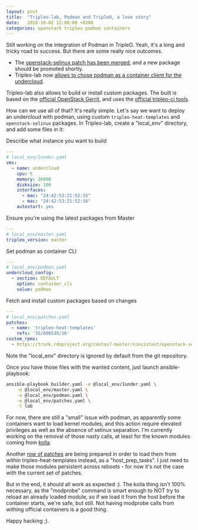 ```yaml
---
layout: post
title:  "Tripleo-lab, Podman and TripleO, a love story"
date:   2018-10-02 12:00:00 +0200
categories: openstack tripleo podman containers
---
```


Still working on the integration of Podman in TripleO. Yeah, it's a long and
tricky road to success. But there are some really nice outcomes.

- The [openstack-selinux patch has been merged](https://github.com/redhat-openstack/openstack-selinux/pull/18),
  and a new package should be promoted shortly.
- Tripleo-lab now [allows to chose podman as a container client for the
  undercloud](https://github.com/cjeanner/tripleo-lab/commit/59957b12eddbf420df5fd3d384910efc694c76ee).

Tripleo-lab also allows to build or install custom packages. The built is based
on the [official OpenStack Gerrit](https://review.openstack.org/), and uses the
[official tripleo-ci tools](https://github.com/openstack-infra/tripleo-ci).

How can we use all of that? It's really simple. Let's say we want to deploy an
undercloud with podman, using custom `tripleo-heat-templates` and
`openstack-selinux` packages. In Tripleo-lab, create a "local_env" directory,
and add some files in it:

Describe what instance you want to build
```YAML
---
# local_env/1under.yaml
vms:
  - name: undercloud
    cpu: 6
    memory: 20000
    disksize: 100
    interfaces:
      - mac: "24:42:53:21:52:15"
      - mac: "24:42:53:21:52:16"
    autostart: yes
```

Ensure you're using the latest packages from Master
```YAML
---
# local_env/master.yaml
tripleo_version: master
```

Set podman as container CLI
```YAML
---
# local_env/podman.yaml
undercloud_config:
  - section: DEFAULT
    option: container_cli
    value: podman
```

Fetch and install custom packages based on changes
```YAML
---
# local_env/patches.yaml
patches:
  - name: 'tripleo-heat-templates'
    refs: '35/600535/16'
custom_rpms:
  - https://trunk.rdoproject.org/centos7-master/consistent/openstack-selinux-0.8.15-0.20181001144230.42045c1.el7.noarch.rpm
```

Note the "local_env" directory is ignored by default from the git repository.

Once you have those files with the wanted content, just launch ansible-playbook:
```Bash
ansible-playbook builder.yaml -e @local_env/1under.yaml \
	-e @local_env/master.yaml \
	-e @local_env/podman.yaml \
	-e @local_env/patches.yaml \
	-t lab
```

For now, there are still a "small" issue with podman, as apparently some
containers want to load kernel modules, and this action require elevated
privileges as well as the absence of selinux separation. I'm currently working
on the removal of those nasty calls, at least for the known modules coming from
[kolla](https://review.openstack.org/#/q/status:open+project:openstack/kolla+branch:master+topic:bug/1794550).

Another [row of patches](https://review.openstack.org/#/q/status:open+project:openstack/tripleo-heat-templates+branch:master+topic:bug/1794550)
are being prepared in order to load them from within tripleo-heat-templates
instead, as a "host_prep_tasks". I just need to make those modules persistent
across reboots - for now it's not the case with the current set of patches.


But in the end, it should all work as expected :). The kolla thing isn't 100%
necessary, as the "modprobe" command is smart enough to NOT try to reload an
already loaded module, so if we load it from the host before the container
starts, we're safe, but still. Not having modprobe calls from withing official
containers is a good thing.

Happy hacking ;).
